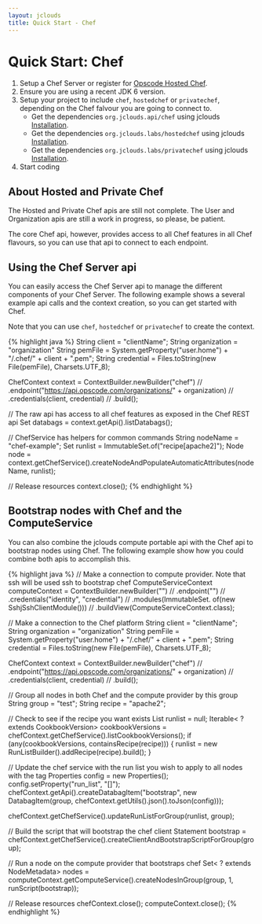```yaml
---
layout: jclouds
title: Quick Start - Chef
---
```


# Quick Start: Chef

1. Setup a Chef Server or register for [Opscode Hosted Chef](https://community.opscode.com/users/new).
2. Ensure you are using a recent JDK 6 version.
3. Setup your project to include `chef`, `hostedchef` or `privatechef`, depending on the Chef falvour you are going to connect to.
    * Get the dependencies `org.jclouds.api/chef` using jclouds [Installation](/documentation/userguide/installation-guide).
    * Get the dependencies `org.jclouds.labs/hostedchef` using jclouds [Installation](/documentation/userguide/installation-guide).
    * Get the dependencies `org.jclouds.labs/privatechef` using jclouds [Installation](/documentation/userguide/installation-guide).
4. Start coding

## About Hosted and Private Chef

The Hosted and Private Chef apis are still not complete. The User and Organization apis are still a work in progress, so please, be patient.

The core Chef api, however, provides access to all Chef features in all Chef flavours, so you can use that api to connect to each endpoint.

## Using the Chef Server api

You can easily access the Chef Server api to manage the different components of your Chef Server.
The following example shows a several example api calls and the context creation, so you can get started with Chef.

Note that you can use `chef`, `hostedchef` or `privatechef` to create the context.

{% highlight java %}
String client = "clientName";
String organization = "organization"
String pemFile = System.getProperty("user.home") + "/.chef/" + client + ".pem";
String credential = Files.toString(new File(pemFile), Charsets.UTF_8);

ChefContext context = ContextBuilder.newBuilder("chef") //
    .endpoint("https://api.opscode.com/organizations/" + organization) //
    .credentials(client, credential) //
    .build();

// The raw api has access to all chef features as exposed in the Chef REST api
Set<String> databags = context.getApi().listDatabags();

// ChefService has helpers for common commands
String nodeName = "chef-example";
Set<String> runlist = ImmutableSet.of("recipe[apache2]");
Node node = context.getChefService().createNodeAndPopulateAutomaticAttributes(nodeName, runlist);

// Release resources
context.close();
{% endhighlight %}

## Bootstrap nodes with Chef and the ComputeService

You can also combine the jclouds compute portable api with the Chef api to bootstrap nodes using Chef. The following example
show how you could combine both apis to accomplish this.

{% highlight java %}
// Make a connection to compute provider. Note that ssh will be used ssh to bootstrap chef
ComputeServiceContext computeContext = ContextBuilder.newBuilder("<the compute provider name>") //
    .endpoint("<the compute endpoint>") //
    .credentials("identity", "credential") //
    .modules(ImmutableSet.<Module> of(new SshjSshClientModule())) //
    .buildView(ComputeServiceContext.class);

// Make a connection to the Chef platform
String client = "clientName";
String organization = "organization"
String pemFile = System.getProperty("user.home") + "/.chef/" + client + ".pem";
String credential = Files.toString(new File(pemFile), Charsets.UTF_8);

ChefContext context = ContextBuilder.newBuilder("chef") //
    .endpoint("https://api.opscode.com/organizations/" + organization) //
    .credentials(client, credential) //
    .build();
        
// Group all nodes in both Chef and the compute provider by this group
String group = "test";
String recipe = "apache2";

// Check to see if the recipe you want exists
List<String> runlist = null;
Iterable< ? extends CookbookVersion> cookbookVersions =
    chefContext.getChefService().listCookbookVersions();
if (any(cookbookVersions, containsRecipe(recipe))) {
    runlist = new RunListBuilder().addRecipe(recipe).build();
}

// Update the chef service with the run list you wish to apply to all nodes with the tag
Properties config = new Properties();
config.setProperty("run_list", "[]");
chefContext.getApi().createDatabagItem("bootstrap",
    new DatabagItem(group, chefContext.getUtils().json().toJson(config)));

chefContext.getChefService().updateRunListForGroup(runlist, group);

// Build the script that will bootstrap the chef client
Statement bootstrap =
    chefContext.getChefService().createClientAndBootstrapScriptForGroup(group);

// Run a node on the compute provider that bootstraps chef
Set< ? extends NodeMetadata> nodes =
    computeContext.getComputeService().createNodesInGroup(group, 1, runScript(bootstrap));

// Release resources
chefContext.close();
computeContext.close();
{% endhighlight %}
